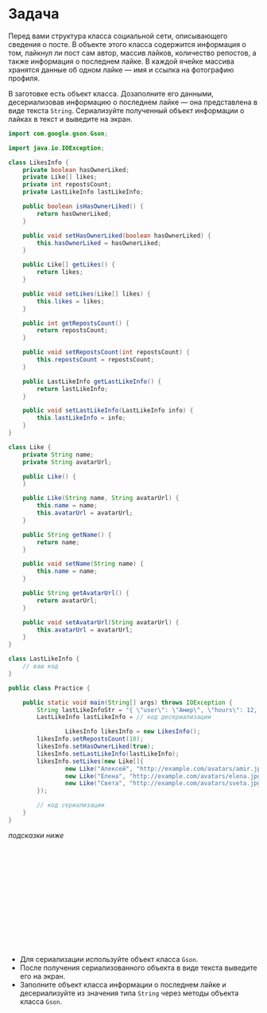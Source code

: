 # Задача

Перед вами структура класса социальной сети, описывающего сведения о посте. В объекте этого класса содержится информация
о том, лайкнул ли пост сам автор, массив лайков, количество репостов, а также информация о последнем лайке. В каждой
ячейке массива хранятся данные об одном лайке — имя и ссылка на фотографию профиля.

В заготовке есть объект класса. Дозаполните его данными, десериализовав информацию о последнем лайке — она представлена
в виде текста `String`. Сериализуйте полученный объект информации о лайках в текст и выведите на экран.

```java
import com.google.gson.Gson;

import java.io.IOException;

class LikesInfo {
    private boolean hasOwnerLiked;
    private Like[] likes;
    private int repostsCount;
    private LastLikeInfo lastLikeInfo;

    public boolean isHasOwnerLiked() {
        return hasOwnerLiked;
    }

    public void setHasOwnerLiked(boolean hasOwnerLiked) {
        this.hasOwnerLiked = hasOwnerLiked;
    }

    public Like[] getLikes() {
        return likes;
    }

    public void setLikes(Like[] likes) {
        this.likes = likes;
    }

    public int getRepostsCount() {
        return repostsCount;
    }

    public void setRepostsCount(int repostsCount) {
        this.repostsCount = repostsCount;
    }

    public LastLikeInfo getLastLikeInfo() {
        return lastLikeInfo;
    }

    public void setLastLikeInfo(LastLikeInfo info) {
        this.lastLikeInfo = info;
    }
}

class Like {
    private String name;
    private String avatarUrl;

    public Like() {
    }

    public Like(String name, String avatarUrl) {
        this.name = name;
        this.avatarUrl = avatarUrl;
    }

    public String getName() {
        return name;
    }

    public void setName(String name) {
        this.name = name;
    }

    public String getAvatarUrl() {
        return avatarUrl;
    }

    public void setAvatarUrl(String avatarUrl) {
        this.avatarUrl = avatarUrl;
    }
}

class LastLikeInfo {
    // ваш код
}

public class Practice {

    public static void main(String[] args) throws IOException {
        String lastLikeInfoStr = "{ \"user\": \"Амир\", \"hours\": 12, \"minutes\": 30}";
        LastLikeInfo lastLikeInfo = // код десериализации

                LikesInfo likesInfo = new LikesInfo();
        likesInfo.setRepostsCount(10);
        likesInfo.setHasOwnerLiked(true);
        likesInfo.setLastLikeInfo(lastLikeInfo);
        likesInfo.setLikes(new Like[]{
                new Like("Алексей", "http://example.com/avatars/amir.jpg"),
                new Like("Елена", "http://example.com/avatars/elena.jpg"),
                new Like("Света", "http://example.com/avatars/sveta.jpg"),
        });

        // код сериализации
    }
}
```

_подсказки ниже_

<br><br><br><br><br><br><br><br><br><br><br><br>

- Для сериализации используйте объект класса `Gson`.
- После получения сериализованного объекта в виде текста выведите его на экран.
- Заполните объект класса информации о последнем лайке и десериализуйте из значения типа `String` через методы объекта
  класса `Gson`.